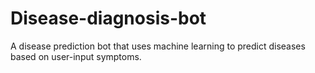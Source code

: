 # Disease-diagnosis-bot
A disease prediction bot that uses machine learning to predict diseases based on user-input symptoms.
